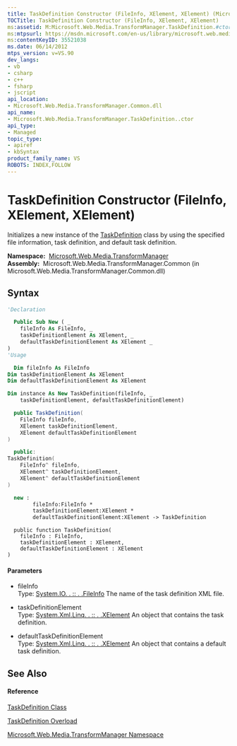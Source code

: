 ```yaml
---
title: TaskDefinition Constructor (FileInfo, XElement, XElement) (Microsoft.Web.Media.TransformManager)
TOCTitle: TaskDefinition Constructor (FileInfo, XElement, XElement)
ms:assetid: M:Microsoft.Web.Media.TransformManager.TaskDefinition.#ctor(System.IO.FileInfo,System.Xml.Linq.XElement,System.Xml.Linq.XElement)
ms:mtpsurl: https://msdn.microsoft.com/en-us/library/microsoft.web.media.transformmanager.taskdefinition.taskdefinition(v=VS.90)
ms:contentKeyID: 35521038
ms.date: 06/14/2012
mtps_version: v=VS.90
dev_langs:
- vb
- csharp
- c++
- fsharp
- jscript
api_location:
- Microsoft.Web.Media.TransformManager.Common.dll
api_name:
- Microsoft.Web.Media.TransformManager.TaskDefinition..ctor
api_type:
- Managed
topic_type:
- apiref
- kbSyntax
product_family_name: VS
ROBOTS: INDEX,FOLLOW
---
```


# TaskDefinition Constructor (FileInfo, XElement, XElement)

Initializes a new instance of the [TaskDefinition](taskdefinition-class-microsoft-web-media-transformmanager.md) class by using the specified file information, task definition, and default task definition.

**Namespace:**  [Microsoft.Web.Media.TransformManager](microsoft-web-media-transformmanager-namespace.md)  
**Assembly:**  Microsoft.Web.Media.TransformManager.Common (in Microsoft.Web.Media.TransformManager.Common.dll)

## Syntax

``` vb
'Declaration

  Public Sub New ( _
    fileInfo As FileInfo, _
    taskDefinitionElement As XElement, _
    defaultTaskDefinitionElement As XElement _
)
'Usage

  Dim fileInfo As FileInfo
Dim taskDefinitionElement As XElement
Dim defaultTaskDefinitionElement As XElement

Dim instance As New TaskDefinition(fileInfo, _
    taskDefinitionElement, defaultTaskDefinitionElement)
```

``` csharp
  public TaskDefinition(
    FileInfo fileInfo,
    XElement taskDefinitionElement,
    XElement defaultTaskDefinitionElement
)
```

``` c++
  public:
TaskDefinition(
    FileInfo^ fileInfo, 
    XElement^ taskDefinitionElement, 
    XElement^ defaultTaskDefinitionElement
)
```

``` fsharp
  new : 
        fileInfo:FileInfo * 
        taskDefinitionElement:XElement * 
        defaultTaskDefinitionElement:XElement -> TaskDefinition
```

``` jscript
  public function TaskDefinition(
    fileInfo : FileInfo, 
    taskDefinitionElement : XElement, 
    defaultTaskDefinitionElement : XElement
)
```

#### Parameters

  - fileInfo  
    Type: [System.IO. . :: . .FileInfo](https://msdn.microsoft.com/en-us/library/akth6b1k\(v=vs.90\))  
    The name of the task definition XML file.  

<!-- end list -->

  - taskDefinitionElement  
    Type: [System.Xml.Linq. . :: . .XElement](https://msdn.microsoft.com/en-us/library/bb340098\(v=vs.90\))  
    An object that contains the task definition.  

<!-- end list -->

  - defaultTaskDefinitionElement  
    Type: [System.Xml.Linq. . :: . .XElement](https://msdn.microsoft.com/en-us/library/bb340098\(v=vs.90\))  
    An object that contains a default task definition.  

## See Also

#### Reference

[TaskDefinition Class](taskdefinition-class-microsoft-web-media-transformmanager.md)

[TaskDefinition Overload](taskdefinition-constructor-microsoft-web-media-transformmanager.md)

[Microsoft.Web.Media.TransformManager Namespace](microsoft-web-media-transformmanager-namespace.md)

